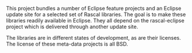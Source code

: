 This project bundles a number of Eclipse feature projects and an Eclipse update site for
a selected set of Rascal libraries. The goal is to make these libraries readily available
in Eclipse. They all depend on the rascal-eclipse project which is delivered through another
update site.

The libraries are in different states of development, as are their licenses. The license of
these meta-data projects is all BSD.

